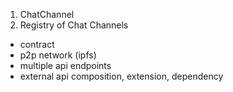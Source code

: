1. ChatChannel
2. Registry of Chat Channels

- contract
- p2p network (ipfs)
- multiple api endpoints
- external api composition, extension, dependency
